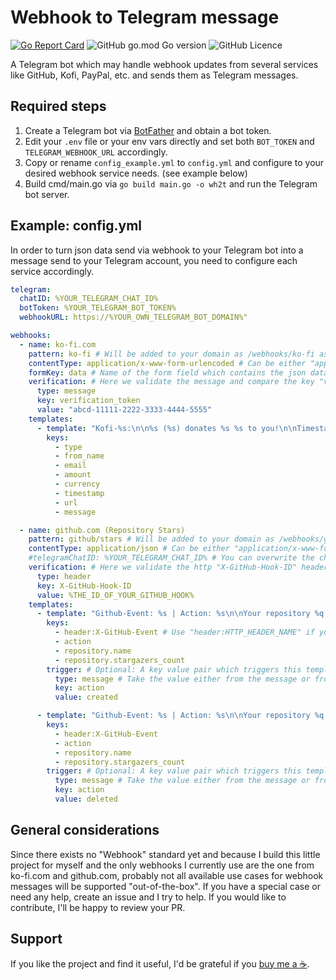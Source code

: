 # Webhook to Telegram message

[![Go Report Card](https://goreportcard.com/badge/github.com/sknr/webhook-to-telegram)](https://goreportcard.com/report/github.com/sknr/webhook-to-telegram)
![GitHub go.mod Go version](https://img.shields.io/github/go-mod/go-version/sknr/webhook-to-telegram?style=flat)
![GitHub Licence](https://img.shields.io/github/license/sknr/webhook-to-telegram)

A Telegram bot which may handle webhook updates from several 
services like GitHub, Kofi, PayPal, etc. and sends them as Telegram messages.

## Required steps

1. Create a Telegram bot via [BotFather](https://t.me/botfather) and obtain a bot token.
2. Edit your `.env` file or your env vars directly and set both `BOT_TOKEN` and `TELEGRAM_WEBHOOK_URL` accordingly.
3. Copy or rename `config_example.yml` to `config.yml` and configure to your desired webhook service needs. (see example below)
4. Build cmd/main.go via `go build main.go -o wh2t` and run the Telegram bot server.

## Example: config.yml

In order to turn json data send via webhook to your Telegram bot into a message send to your Telegram account, you need to configure each service accordingly.

```yaml
telegram:
  chatID: %YOUR_TELEGRAM_CHAT_ID%
  botToken: %YOUR_TELEGRAM_BOT_TOKEN%
  webhookURL: https://%YOUR_OWN_TELEGRAM_BOT_DOMAIN%"

webhooks:
  - name: ko-fi.com
    pattern: ko-fi # Will be added to your domain as /webhooks/ko-fi as the WebhookURL -> https://%YOUR_OWN_TELEGRAM_BOT_DOMAIN%/webhooks/ko-fi 
    contentType: application/x-www-form-urlencoded # Can be either "application/x-www-form-urlencoded" or "application/json"
    formKey: data # Name of the form field which contains the json data -> Required only for contentType: application/x-www-form-urlencoded
    verification: # Here we validate the message and compare the key "verification_token" against the value we defined at ko-fi.com
      type: message
      key: verification_token
      value: "abcd-11111-2222-3333-4444-5555"
    templates:
      - template: "Kofi-%s:\n\n%s (%s) donates %s %s to you!\n\nTimestamp: %s\nURL:%s\nMessage:\n%s"
        keys:
          - type
          - from_name
          - email
          - amount
          - currency
          - timestamp
          - url
          - message

  - name: github.com (Repository Stars)
    pattern: github/stars # Will be added to your domain as /webhooks/github/stars as the WebhookURL -> https://%YOUR_OWN_TELEGRAM_BOT_DOMAIN%/webhooks/github/stars 
    contentType: application/json # Can be either "application/x-www-form-urlencoded" or "application/json"
    #telegramChatID: %YOUR_TELEGRAM_CHAT_ID% # You can overwrite the chatID if necessary.
    verification: # Here we validate the http "X-GitHub-Hook-ID" header and compare against the id of our GitHub hook.
      type: header
      key: X-GitHub-Hook-ID
      value: %THE_ID_OF_YOUR_GITHUB_HOOK%
    templates:
      - template: "Github-Event: %s | Action: %s\n\nYour repository %q got a new star!\nIt has now %.f stars."
        keys:
          - header:X-GitHub-Event # Use "header:HTTP_HEADER_NAME" if you want to access the values from http header instead of the values from the message itself. 
          - action
          - repository.name
          - repository.stargazers_count
        trigger: # Optional: A key value pair which triggers this template (only messages with action=created trigger this template)
          type: message # Take the value either from the message or from the header for comparing with value
          key: action
          value: created

      - template: "Github-Event: %s | Action: %s\n\nYour repository %q lost a star😢\nIt has now %.f stars."
        keys:
          - header:X-GitHub-Event
          - action
          - repository.name
          - repository.stargazers_count
        trigger: # Optional: A key value pair which triggers this template (only messages with action=deleted trigger this template)
          type: message # Take the value either from the message or from the header for comparing with value
          key: action
          value: deleted
```

## General considerations
Since there exists no "Webhook" standard yet and because I build this little project for myself and the only webhooks I currently use are the one from ko-fi.com and github.com, 
probably not all available use cases for webhook messages will be supported "out-of-the-box". If you have a special case or need any help, create an issue and I try to help. 
If you would like to contribute, I'll be happy to review your PR.

## Support
If you like the project and find it useful, I'd be grateful if you [buy me a ☕](https://ko-fi.com/callmemisterk).
